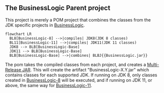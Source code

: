 ## The BusinessLogic Parent project

This project is merely a POM project that combines the classes from the JDK specific projects in [BusinessLogic](../).

```mermaid
flowchart LR
  BL8[BusinessLogic-8] -->|compiles| JDK8(JDK 8 classes)
  BL11[BusinessLogic-11] -->|compiles| JDK11(JDK 11 classes)
  JDK8 --> BLB[BusinessLogic-Base]
  JDK11 --> BLB[BusinessLogic-Base]
  BLB[BusinessLogic-Base] -->|combines| BLBJ{{BusinessLogic.jar}}
```

The pom takes the compiled classes from each project, and creates a [Multi-Release JAR](https://openjdk.org/jeps/238). This will create the artifact "BusinessLogic-X.Y.jar" which contains classes for each supported JDK. If running on JDK 8, only classes created in [BusinessLogic-8](../BusinessLogic-8) will be executed, and if running on JDK 11, or above, the same way for [BusinessLogic-11](../BusinessLogic-11).

